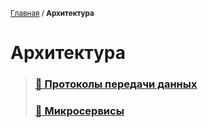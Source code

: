 <sub>[Главная](../../index.md) / **Архитектура** </sub>

# **Архитектура**

> ### **[:file_folder: Протоколы передачи данных](Protocols/README.md)** 
>
> ### **[:green_book: Микросервисы](Microservices.md)**
